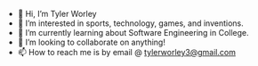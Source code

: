 - 👋 Hi, I’m Tyler Worley
- 👀 I’m interested in sports, technology, games, and inventions.
- 🌱 I’m currently learning about Software Engineering in College. 
- 💞️ I’m looking to collaborate on anything!
- 📫 How to reach me is by email @ tylerworley3@gmail.com

<!---
tylerWorley3/tylerWorley3 is a ✨ special ✨ repository because its `README.md` (this file) appears on your GitHub profile.
You can click the Preview link to take a look at your changes.
--->
